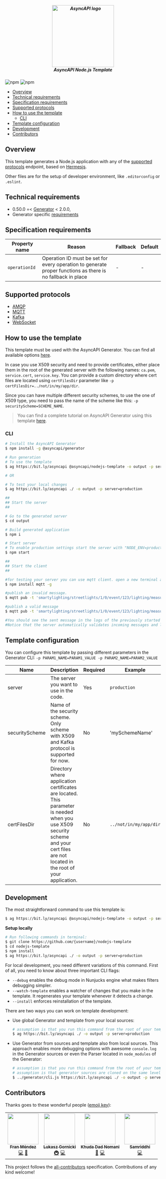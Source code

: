 <h5 align="center">
  <br>
  <a href="https://www.asyncapi.org"><img src="https://github.com/asyncapi/parser-nodejs/raw/master/assets/logo.png" alt="AsyncAPI logo" width="200"></a>
  <br>
  AsyncAPI Node.js Template
</h5>

![npm](https://img.shields.io/npm/v/@asyncapi/nodejs-template?style=for-the-badge) ![npm](https://img.shields.io/npm/dt/@asyncapi/nodejs-template?style=for-the-badge)

<!-- toc is generated with GitHub Actions do not remove toc markers -->

<!-- toc -->

- [Overview](#overview)
- [Technical requirements](#technical-requirements)
- [Specification requirements](#specification-requirements)
- [Supported protocols](#supported-protocols)
- [How to use the template](#how-to-use-the-template)
  * [CLI](#cli)
- [Template configuration](#template-configuration)
- [Development](#development)
- [Contributors](#contributors)

<!-- tocstop -->

## Overview

This template generates a Node.js application with any of the [supported protocols](#supported-protocols) endpoint, based on [Hermesjs](https://github.com/hitchhq/hermes).

Other files are for the setup of developer environment, like `.editorconfig` or `.eslint`.

## Technical requirements

- 0.50.0 =< [Generator](https://github.com/asyncapi/generator/) < 2.0.0,
- Generator specific [requirements](https://github.com/asyncapi/generator/#requirements)


## Specification requirements

Property name | Reason | Fallback | Default
---|---|---|---
`operationId` | Operation ID must be set for every operation to generate proper functions as there is no fallback in place | - | -


## Supported protocols

* [AMQP](https://en.wikipedia.org/wiki/Advanced_Message_Queuing_Protocol)
* [MQTT](https://en.wikipedia.org/wiki/MQTT)
* [Kafka](https://en.wikipedia.org/wiki/Apache_Kafka)
* [WebSocket](https://en.wikipedia.org/wiki/WebSocket)

## How to use the template

This template must be used with the AsyncAPI Generator. You can find all available options [here](https://github.com/asyncapi/generator/).

In case you use X509 security and need to provide certificates, either place them in the root of the generated server with the following names: `ca.pem`, `service.cert`, `service.key`. You can provide a custom directory where cert files are located using `certFilesDir` parameter like `-p certFilesDir=../not/in/my/app/dir`.

Since you can have multiple different security schemes, to use the one of X509 type, you need to pass the name of the scheme like this: `-p securityScheme=SCHEME_NAME`.

> You can find a complete tutorial on AsyncAPI Generator using this template [here](https://www.asyncapi.com/docs/tutorials/streetlights). 

### CLI

```bash
# Install the AsyncAPI Generator
$ npm install -g @asyncapi/generator

# Run generation
# To use the template
$ ag https://bit.ly/asyncapi @asyncapi/nodejs-template -o output -p server=production

# OR

# To test your local changes
$ ag https://bit.ly/asyncapi ./ -o output -p server=production

##
## Start the server 
##

# Go to the generated server
$ cd output

# Build generated application
$ npm i

# Start server
# To enable production settings start the server with "NODE_ENV=production npm start"
$ npm start

##
## Start the client 
##

#for testing your server you can use mqtt client. open a new terminal and install it using:
$ npm install mqtt -g

#publish an invalid message.
$ mqtt pub -t 'smartylighting/streetlights/1/0/event/123/lighting/measured' -h 'test.mosquitto.org' -m '{"id": 1, "lumens": "3", "sentAt": "2017-06-07T12:34:32.000Z"}'

#publish a valid message
$ mqtt pub -t 'smartylighting/streetlights/1/0/event/123/lighting/measured' -h 'test.mosquitto.org' -m '{"id": 1, "lumens": 3, "sentAt": "2017-06-07T12:34:32.000Z"}'

#You should see the sent message in the logs of the previously started server.
#Notice that the server automatically validates incoming messages and logs out validation errors
```

## Template configuration

You can configure this template by passing different parameters in the Generator CLI: `-p PARAM1_NAME=PARAM1_VALUE -p PARAM2_NAME=PARAM2_VALUE`

|Name|Description|Required|Example|
|---|---|---|---|
|server|The server you want to use in the code.|Yes|`production`|
|securityScheme|Name of the security scheme. Only scheme with X509 and Kafka protocol is supported for now.|No|'mySchemeName'|
|certFilesDir|Directory where application certificates are located. This parameter is needed when you use X509 security scheme and your cert files are not located in the root of your application.|No|`../not/in/my/app/dir`|

## Development

The most straightforward command to use this template is:
```bash
$ ag https://bit.ly/asyncapi @asyncapi/nodejs-template -o output -p server=production
```

**Setup locally**

```bash
# Run following commands in terminal:
$ git clone https://github.com/{username}/nodejs-template
$ cd nodejs-template
$ npm install
$ ag https://bit.ly/asyncapi ./ -o output -p server=production
```

For local development, you need different variations of this command. First of all, you need to know about three important CLI flags:
- `--debug` enables the debug mode in Nunjucks engine what makes filters debugging simpler.
- `--watch-template` enables a watcher of changes that you make in the template. It regenerates your template whenever it detects a change.
- `--install` enforces reinstallation of the template.


There are two ways you can work on template development:
- Use global Generator and template from your local sources:
  ```bash
  # assumption is that you run this command from the root of your template
  $ ag https://bit.ly/asyncapi ./ -o output -p server=production
  ```
- Use Generator from sources and template also from local sources. This approach enables more debugging options with awesome `console.log` in the Generator sources or even the Parser located in `node_modules` of the Generator:
  ```bash
  # assumption is that you run this command from the root of your template
  # assumption is that generator sources are cloned on the same level as the template
  $ ../generator/cli.js https://bit.ly/asyncapi ./ -o output -p server=production
  ```


## Contributors

Thanks goes to these wonderful people ([emoji key](https://allcontributors.org/docs/en/emoji-key)):

<!-- ALL-CONTRIBUTORS-LIST:START - Do not remove or modify this section -->
<!-- prettier-ignore-start -->
<!-- markdownlint-disable -->
<table>
  <tr>
    <td align="center"><a href="http://www.fmvilas.com/"><img src="https://avatars.githubusercontent.com/u/242119?v=4?s=100" width="100px;" alt=""/><br /><sub><b>Fran Méndez</b></sub></a><br /><a href="https://github.com/asyncapi/nodejs-template/commits?author=fmvilas" title="Code">💻</a> <a href="#ideas-fmvilas" title="Ideas, Planning, & Feedback">🤔</a></td>
    <td align="center"><a href="https://dev.to/derberg"><img src="https://avatars.githubusercontent.com/u/6995927?v=4?s=100" width="100px;" alt=""/><br /><sub><b>Lukasz Gornicki</b></sub></a><br /><a href="#infra-derberg" title="Infrastructure (Hosting, Build-Tools, etc)">🚇</a> <a href="https://github.com/asyncapi/nodejs-template/commits?author=derberg" title="Code">💻</a></td>
    <td align="center"><a href="https://github.com/KhudaDad414"><img src="https://avatars.githubusercontent.com/u/32505158?v=4?s=100" width="100px;" alt=""/><br /><sub><b>Khuda Dad Nomani</b></sub></a><br /><a href="https://github.com/asyncapi/nodejs-template/commits?author=KhudaDad414" title="Documentation">📖</a> <a href="https://github.com/asyncapi/nodejs-template/commits?author=KhudaDad414" title="Code">💻</a></td>
    <td align="center"><a href="https://samridhi-98.github.io/Portfolio"><img src="https://avatars.githubusercontent.com/u/54466041?v=4?s=100" width="100px;" alt=""/><br /><sub><b>Samriddhi</b></sub></a><br /><a href="https://github.com/asyncapi/nodejs-template/commits?author=Samridhi-98" title="Code">💻</a></td>
  </tr>
</table>

<!-- markdownlint-restore -->
<!-- prettier-ignore-end -->

<!-- ALL-CONTRIBUTORS-LIST:END -->

This project follows the [all-contributors](https://github.com/all-contributors/all-contributors) specification. Contributions of any kind welcome!
